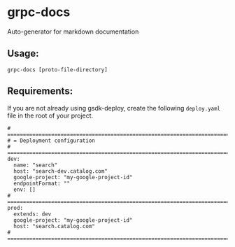 # grpc-docs

Auto-generator for markdown documentation

## Usage:

    grpc-docs [proto-file-directory]

## Requirements:

If you are not already using gsdk-deploy, create the following `deploy.yaml` file in the root of your project.

    # =============================================================================
    # = Deployment configuration
    # =============================================================================
    dev:
      name: "search"
      host: "search-dev.catalog.com"
      google-project: "my-google-project-id"
      endpointFormat: ""
      env: []
    # =============================================================================
    prod:
      extends: dev
      google-project: "my-google-project-id"
      host: "search.catalog.com"
    # =============================================================================
